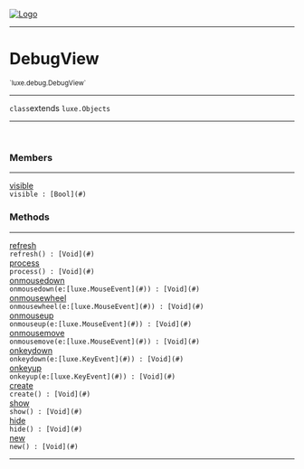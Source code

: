 
[![Logo](../../../images/logo.png)](../../../api/index.html)

---



<h1>DebugView</h1>
<small>`luxe.debug.DebugView`</small>



---

`class`extends <code><span>luxe.Objects</span></code>

---

&nbsp;
&nbsp;



<h3>Members</h3> <hr/><span class="member apipage">
                <a name="visible"><a class="lift" href="#visible">visible</a></a><div class="clear"></div><code class="signature apipage">visible : [Bool](#)</code><br/></span>
            <span class="small_desc_flat"></span>





<h3>Methods</h3> <hr/><span class="method apipage">
            <a name="refresh"><a class="lift" href="#refresh">refresh</a></a> <div class="clear"></div><code class="signature apipage">refresh() : [Void](#)</code><br/><span class="small_desc_flat"></span>
        </span>
    <span class="method apipage">
            <a name="process"><a class="lift" href="#process">process</a></a> <div class="clear"></div><code class="signature apipage">process() : [Void](#)</code><br/><span class="small_desc_flat"></span>
        </span>
    <span class="method apipage">
            <a name="onmousedown"><a class="lift" href="#onmousedown">onmousedown</a></a> <div class="clear"></div><code class="signature apipage">onmousedown(e:[luxe.MouseEvent](#)<span></span>) : [Void](#)</code><br/><span class="small_desc_flat"></span>
        </span>
    <span class="method apipage">
            <a name="onmousewheel"><a class="lift" href="#onmousewheel">onmousewheel</a></a> <div class="clear"></div><code class="signature apipage">onmousewheel(e:[luxe.MouseEvent](#)<span></span>) : [Void](#)</code><br/><span class="small_desc_flat"></span>
        </span>
    <span class="method apipage">
            <a name="onmouseup"><a class="lift" href="#onmouseup">onmouseup</a></a> <div class="clear"></div><code class="signature apipage">onmouseup(e:[luxe.MouseEvent](#)<span></span>) : [Void](#)</code><br/><span class="small_desc_flat"></span>
        </span>
    <span class="method apipage">
            <a name="onmousemove"><a class="lift" href="#onmousemove">onmousemove</a></a> <div class="clear"></div><code class="signature apipage">onmousemove(e:[luxe.MouseEvent](#)<span></span>) : [Void](#)</code><br/><span class="small_desc_flat"></span>
        </span>
    <span class="method apipage">
            <a name="onkeydown"><a class="lift" href="#onkeydown">onkeydown</a></a> <div class="clear"></div><code class="signature apipage">onkeydown(e:[luxe.KeyEvent](#)<span></span>) : [Void](#)</code><br/><span class="small_desc_flat"></span>
        </span>
    <span class="method apipage">
            <a name="onkeyup"><a class="lift" href="#onkeyup">onkeyup</a></a> <div class="clear"></div><code class="signature apipage">onkeyup(e:[luxe.KeyEvent](#)<span></span>) : [Void](#)</code><br/><span class="small_desc_flat"></span>
        </span>
    <span class="method apipage">
            <a name="create"><a class="lift" href="#create">create</a></a> <div class="clear"></div><code class="signature apipage">create() : [Void](#)</code><br/><span class="small_desc_flat"></span>
        </span>
    <span class="method apipage">
            <a name="show"><a class="lift" href="#show">show</a></a> <div class="clear"></div><code class="signature apipage">show() : [Void](#)</code><br/><span class="small_desc_flat"></span>
        </span>
    <span class="method apipage">
            <a name="hide"><a class="lift" href="#hide">hide</a></a> <div class="clear"></div><code class="signature apipage">hide() : [Void](#)</code><br/><span class="small_desc_flat"></span>
        </span>
    <span class="method apipage">
            <a name="new"><a class="lift" href="#new">new</a></a> <div class="clear"></div><code class="signature apipage">new() : [Void](#)</code><br/><span class="small_desc_flat"></span>
        </span>
    





---

&nbsp;
&nbsp;
&nbsp;
&nbsp;